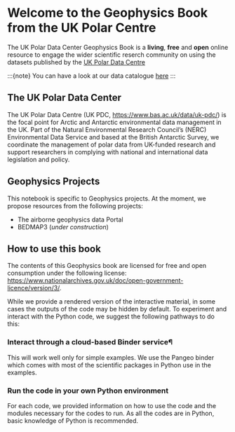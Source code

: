 # Welcome to the Geophysics Book from the UK Polar Centre

The UK Polar Data Center Geophysics Book is a **living**, **free** and **open** online resource to engage the wider scientific reserch community on using the datasets published by the [UK Polar Data Centre](https://www.bas.ac.uk/data/uk-pdc/)


:::{note}
You can have a look at our data catalogue [here](https://data.bas.ac.uk/)
:::

## The UK Polar Data Center

The UK Polar Data Centre (UK PDC, https://www.bas.ac.uk/data/uk-pdc/) is the focal point for Arctic and Antarctic environmental data management in the UK. Part of the Natural Environmental Research Council’s (NERC) Environmental Data Service and based at the British Antarctic Survey, we coordinate the management of polar data from UK-funded research and support researchers in complying with national and international data legislation and policy.

## Geophysics Projects

This notebook is specific to Geophysics projects.
At the moment, we propose resources from the following projects:

* The airborne geophysics data Portal
* BEDMAP3 (*under construction*)

## How to use this book

The contents of this Geophysics book are licensed for free and open consumption under the following license: https://www.nationalarchives.gov.uk/doc/open-government-licence/version/3/. 


While we provide a rendered version of the interactive material, in some cases the outputs of the code may be hidden by default. To experiment and interact with the Python code, we suggest the following pathways to do this:

### Interact through a cloud-based Binder service¶

This will work well only for simple examples. We use the Pangeo binder which comes with most of the scientific packages in Python use in the examples. 

### Run the code in your own Python environment

For each code, we provided information on how to use the code and the modules necessary for the codes to run. As all the codes are in Python, basic knowledge of Python is recommended.
